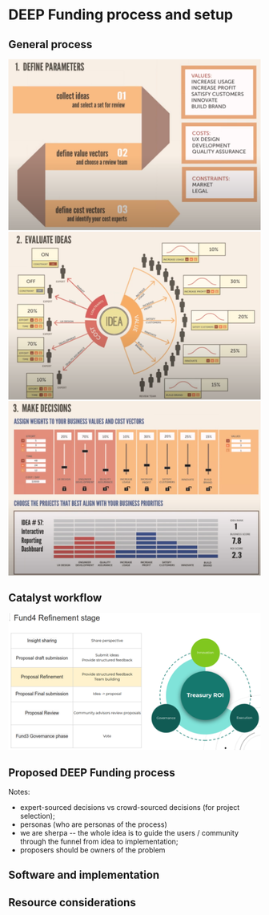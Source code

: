 # DEEP Funding process and setup

## General process

<img src="../images/ideascale_1.png" width=600>
<img src="../images/ideascale_2.png" width=600>
<img src="../images/ideascale_3.png" width=600>

## Catalyst workflow

<img src="../images/catalyst_fund4_refinement.png" width=900>

## Proposed DEEP Funding process

Notes:
* expert-sourced decisions vs crowd-sourced decisions (for project selection);
* personas (who are personas of the process)
* we are sherpa -- the whole idea is to guide the users / community through the funnel from idea to implementation;
* proposers should be owners of the problem

## Software and implementation

## Resource considerations
